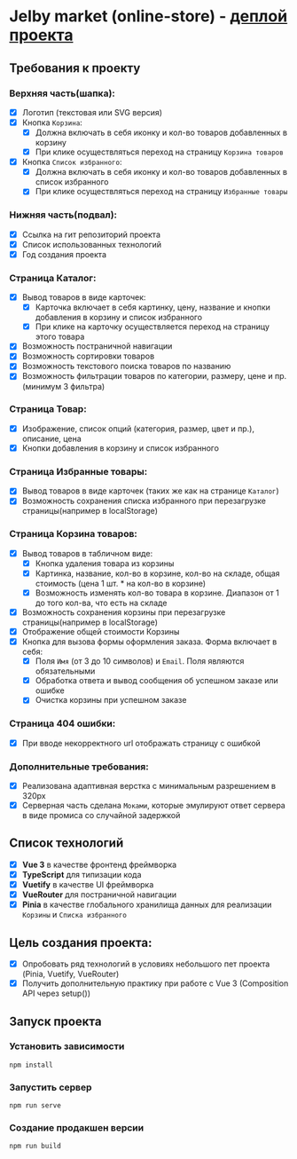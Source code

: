 # Jelby market (online-store) - [деплой проекта](https://jelbydev.github.io/online-store/#/)

## Требования к проекту

### Верхняя часть(шапка):

- [x] Логотип (текстовая или SVG версия)
- [x] Кнопка `Корзина`:
  - [x] Должна включать в себя иконку и кол-во товаров добавленных в корзину
  - [x] При клике осуществляться переход на страницу `Корзина товаров`
- [x] Кнопка `Список избранного`:
  - [x] Должна включать в себя иконку и кол-во товаров добавленных в список избранного
  - [x] При клике осуществляться переход на страницу `Избранные товары`

### Нижняя часть(подвал):

- [x] Ссылка на гит репозиторий проекта
- [x] Список использованных технологий
- [x] Год создания проекта

### Страница Каталог:

- [x] Вывод товаров в виде карточек:
  - [x] Карточка включает в себя картинку, цену, название и кнопки добавления в корзину и список избранного
  - [x] При клике на карточку осуществляется переход на страницу этого товара
- [x] Возможность постраничной навигации
- [x] Возможность сортировки товаров
- [x] Возможность текстового поиска товаров по названию
- [x] Возможность фильтрации товаров по категории, размеру, цене и пр. (минимум 3 фильтра)

### Страница Товар:

- [x] Изображение, список опций (категория, размер, цвет и пр.), описание, цена
- [x] Кнопки добавления в корзину и список избранного

### Страница Избранные товары:

- [x] Вывод товаров в виде карточек (таких же как на странице `Каталог`)
- [x] Возможность сохранения списка избранного при перезагрузке страницы(например в localStorage)

### Страница Корзина товаров:

- [x] Вывод товаров в табличном виде:
  - [x] Кнопка удаления товара из корзины
  - [x] Картинка, название, кол-во в корзине, кол-во на складе, общая стоимость (цена 1 шт. \* на кол-во в корзине)
  - [x] Возможность изменять кол-во товара в корзине. Диапазон от 1 до того кол-ва, что есть на складе
- [x] Возможность сохранения корзины при перезагрузке страницы(например в localStorage)
- [x] Отображение общей стоимости Корзины
- [x] Кнопка для вызова формы оформления заказа. Форма включает в себя:
  - [x] Поля `Имя` (от 3 до 10 символов) и `Email`. Поля являются обязательными
  - [x] Обработка ответа и вывод сообщения об успешном заказе или ошибке
  - [x] Очистка корзины при успешном заказе

### Страница 404 ошибки:

- [x] При вводе некорректного url отображать страницу с ошибкой

### Дополнительные требования:

- [x] Реализована адаптивная верстка с минимальным разрешением в 320px
- [x] Серверная часть сделана `Моками`, которые эмулируют ответ сервера в виде промиса со случайной задержкой

## Список технологий

- [x] **Vue 3** в качестве фронтенд фреймворка
- [x] **TypeScript** для типизации кода
- [x] **Vuetify** в качестве UI фреймворка
- [x] **VueRouter** для постраничной навигации
- [x] **Pinia** в качестве глобального хранилища данных для реализации `Корзины` и `Списка избранного`

## Цель создания проекта:

- [x] Опробовать ряд технологий в условиях небольшого пет проекта (Pinia, Vuetify, VueRouter)
- [x] Получить дополнительную практику при работе с Vue 3 (Composition API через setup())

## Запуск проекта

### Установить зависимости

```
npm install
```

### Запустить сервер

```
npm run serve
```

### Создание продакшен версии

```
npm run build
```
